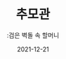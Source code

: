 ---
title: 추모관
subtitle: ":검은 벽돌 속 할머니"
date: 2021-12-21
summary: 고인이 된 일본군성노예제 피해자들의 얼굴과 사망날짜가 벽돌 면을 채우고 있다. 또한 이름과 얼굴을 남기지 못한 채 희생된 피해자들은 검은 벽돌로 채워져 있어서 함께 추모할 수 있다. 누구나 직접 헌화할 수 있는 공간이고, 다음에 마련될 꽃을 위해 헌화 후원금을 낼 수 있다. 
weight: 13
image: https://womenandwarmuseum.net/exhibition/ex-02/section-07/s7-items1.png
layout: view01
resources:
- partial_layout: full-1
  components: 
  - name:
    params:
      icon: photo
    src: https://wwm3.s3.ap-northeast-2.amazonaws.com/exhibition/(3)2층/추모관/L1755718.jpg
    description: 
    target:
- partial_layout: diagonal-2
  components: 
  - name:
    params:
      icon: photo
    src: https://wwm3.s3.ap-northeast-2.amazonaws.com/exhibition/(3)2층/추모관/L1755415.jpg
    description:
    target:
  - name:
    params:
      icon: photo
    src: https://wwm3.s3.ap-northeast-2.amazonaws.com/exhibition/(3)2층/추모관/L1755718.jpg
    description: 
    target:
- partial_layout: diagonal-2
  components: 
  - name:
    params:
      icon: photo
    src: https://wwm3.s3.ap-northeast-2.amazonaws.com/exhibition/(3)2층/추모관/L1755719.jpg
    description:
    target:
  - name:
    params:
      icon: photo
    src: https://wwm3.s3.ap-northeast-2.amazonaws.com/exhibition/(3)2층/추모관/L1755728.jpg
    description: 
    target: 
- partial_layout: diagonal-2
  components: 
  - name:
    params:
      icon: photo
    src: https://wwm3.s3.ap-northeast-2.amazonaws.com/exhibition/(3)2층/추모관/L1755733.jpg
    description:
    target:
  - name:
    params:
      icon: photo
    src: https://wwm3.s3.ap-northeast-2.amazonaws.com/exhibition/(3)2층/추모관/L1755735.jpg
    description: 
    target:
- partial_layout: diagonal-2
  components: 
  - name:
    params:
      icon: photo
    src: https://wwm3.s3.ap-northeast-2.amazonaws.com/exhibition/(3)2층/추모관/L1755738.jpg
    description:
    target:
  - name:
    params:
      icon: photo
    src: https://wwm3.s3.ap-northeast-2.amazonaws.com/exhibition/(3)2층/추모관/L1755745.jpg
    description: 
    target: 
- partial_layout: diagonal-2
  components: 
  - name:
    params:
      icon: photo
    src: https://wwm3.s3.ap-northeast-2.amazonaws.com/exhibition/(3)2층/추모관/LHS_1779.jpg
    description:
    target:
  - name:
    params:
      icon: photo
    src: https://wwm3.s3.ap-northeast-2.amazonaws.com/exhibition/(3)2층/추모관/LHS_1789.jpg
    description: 
    target:                    
---